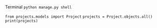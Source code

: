 
Terminal 
`python manage.py shell`

`from projects.models import Project`
`projects = Project.objects.all()`
`print(projects)`

